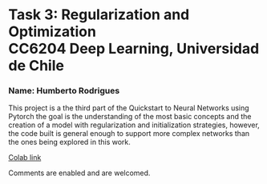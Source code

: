 # Task 3: Regularization and Optimization <br/> CC6204 Deep Learning, Universidad de Chile  <br/>
### Name: Humberto Rodrigues 

This project is a the third part of the Quickstart to Neural Networks using Pytorch the goal is the understanding of the most basic concepts and the creation of a model with regularization and initialization strategies, however, the code built is general enough to support more complex networks than the ones being explored in this work.

[Colab link](https://colab.research.google.com/github/humbertordrgs/DL_T_2/blob/master/answers.ipynb)

Comments are enabled and are welcomed.
